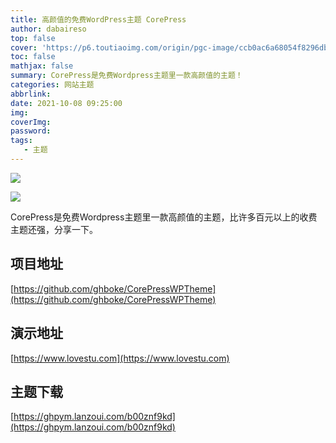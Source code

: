 ```yaml
---
title: 高颜值的免费WordPress主题 CorePress
author: dabaireso
top: false
cover: 'https://p6.toutiaoimg.com/origin/pgc-image/ccb0ac6a68054f8296dbfaea255aa1de'
toc: false
mathjax: false
summary: CorePress是免费Wordpress主题里一款高颜值的主题！
categories: 网站主题
abbrlink:
date: 2021-10-08 09:25:00
img:
coverImg:
password:
tags:
   - 主题
---
```

![](https://p6.toutiaoimg.com/origin/pgc-image/ccb0ac6a68054f8296dbfaea255aa1de)

![](https://wx1.sinaimg.cn/large/d61bf0b5ly1gmaejpmol7j20wn0dwwqu.jpg)

CorePress是免费Wordpress主题里一款高颜值的主题，比许多百元以上的收费主题还强，分享一下。

## 项目地址

[https://github.com/ghboke/CorePressWPTheme](https://github.com/ghboke/CorePressWPTheme)

## 演示地址

[https://www.lovestu.com](https://www.lovestu.com)

## 主题下载

[https://ghpym.lanzoui.com/b00znf9kd](https://ghpym.lanzoui.com/b00znf9kd)



